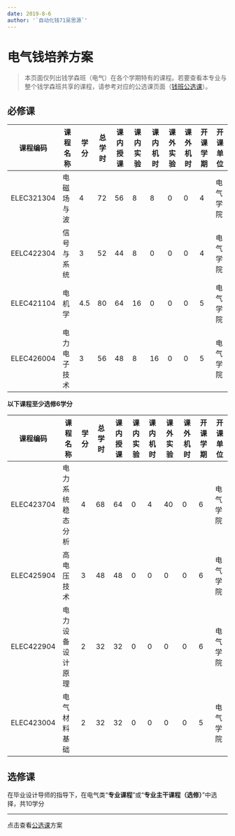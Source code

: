 ```yaml
---
date: 2019-8-6
author: '`自动化钱71吴思源`'
---
```


# 电气钱培养方案
> 本页面仅列出钱学森班（电气）在各个学期特有的课程。若要查看本专业与整个钱学森班共享的课程，请参考对应的公选课页面（[钱班公选课](/program/qianxuesen)）。



## 必修课

| **课程编码** | **课程名称** | **学**       **分** | **总**   **学**   **时** | **课内**   **授课** | **课内**   **实验** | **课**   **内**   **机**   **时** | **课**   **外**   **实**   **验** | **课**   **外**   **机**   **时** | **开**   **课**   **学**   **期** | **开课单位** |
| ------------ | ------------ | ------------------- | ------------------------ | ------------------- | ------------------- | --------------------------------- | --------------------------------- | --------------------------------- | --------------------------------- | ------------ |
| ELEC321304   | 电磁场与波   | 4                   | 72                       | 56                  | 8                   | 8                                 | 0                                 | 0                                 | 4                                 | 电气学院     |
| EELC422304   | 信号与系统   | 3                   | 52                       | 44                  | 8                   | 0                                 | 0                                 | 0                                 | 4                                 | 电气学院     |
| ELEC421104   | 电机学       | 4.5                 | 80                       | 64                  | 16                  | 0                                 | 0                                 | 0                                 | 5                                 | 电气学院     |
| ELEC426004   | 电力电子技术 | 3                   | 56                       | 48                  | 8                   | 16                                | 0                                 | 0                                 | 5                                 | 电气学院     |



**以下课程至少选修6学分**

| **课程编码** | **课程名称**     | **学**       **分** | **总**   **学**   **时** | **课内**   **授课** | **课内**   **实验** | **课**   **内**   **机**   **时** | **课**   **外**   **实**   **验** | **课**   **外**   **机**   **时** | **开**   **课**   **学**   **期** | **开课单位** |
| ------------------------------------------------------------ | ---------------- | ---- | ---- | ---- | ---- | ---- | ---- | ---- | ---- | -------- |
| ELEC423704 | 电力系统稳态分析 | 4    | 68   | 64   | 0    | 4    | 40   | 0    | 6    | 电气学院 |
| ELEC425904                                                   | 高电压技术       | 3    | 48   | 48   | 0    | 0    | 0    | 0    | 6    | 电气学院 |
| ELEC422904 | 电力设备设计原理 | 2    | 32   | 32   | 0    | 0    | 0    | 0    | 6    | 电气学院 |
| ELEC423004 | 电气材料基础     | 2    | 32   | 32   | 0    | 0    | 0    | 0    | 5    | 电气学院 |



## 选修课

在毕业设计导师的指导下，在电气类“**专业课程**”或“**专业主干课程（选修）**”中选择，共10学分







---



点击查看[公选课](/program/qianxuesen)方案
